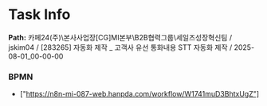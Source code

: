 # Task Info

**Path:** 카페24(주)\본사사업장\[CG]MI본부\B2B협력그룹\세일즈성장혁신팀 / jskim04 / [283265] 자동화 제작 _ 고객사 유선 통화내용 STT 자동화 제작 / 2025-08-01_00-00-00

### BPMN
- ["https://n8n-mi-087-web.hanpda.com/workflow/W1741muD3BhtxUgZ"]

